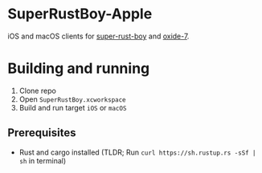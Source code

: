 # SuperRustBoy-Apple

iOS and macOS clients for [super-rust-boy](https://github.com/super-rust-boy/super-rust-boy) and [oxide-7](https://github.com/coopersimon/oxide-7).

# Building and running

1. Clone repo
2. Open `SuperRustBoy.xcworkspace`
3. Build and run target `iOS` or `macOS`

## Prerequisites 

* Rust and cargo installed (TLDR; Run `curl https://sh.rustup.rs -sSf | sh` in terminal)
